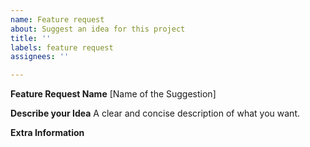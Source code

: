 ```yaml
---
name: Feature request
about: Suggest an idea for this project
title: ''
labels: feature request
assignees: ''

---
```


**Feature Request Name**
[Name of the Suggestion]

**Describe your Idea**
A clear and concise description of what you want.

**Extra Information**
